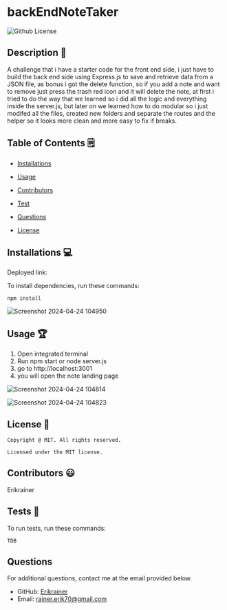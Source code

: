 # backEndNoteTaker
  ![Github License](https://img.shields.io/badge/license-MIT-yellowgreen.svg)


  ## Description 📝
  
  A challenge that i have a starter code for the front end side, i just have to build the back end side using Express.js to save and retrieve data from a JSON file, as bonus i got the delete function, so if you add a note and want to remove just press the trash red icon and it will delete the note, at first i tried to do the way that we learned so i did all the logic and everything inside the server.js, but later on we learned how to do modular so i just modifed all the files, created new folders and separate the routes and the helper so it looks more clean and more easy to fix if breaks.

  ## Table of Contents 🗒

  * [Installations](#installations-💻)

  * [Usage](#usage-🏆)
  
  * [Contributors](#contributors-😃)

  * [Test](#tests-🧪)

  * [Questions](#questions)

  * [License](#license-📛)
  
  ## Installations  💻

  Deployed link: 
  
  To install dependencies, run these commands:

  ```
  npm install
  ```
![Screenshot 2024-04-24 104950](https://github.com/Erikrainer/backEndNoteTaker/assets/160955635/cfc63fbb-7433-4c7e-b765-4fdb06a14d02)


  ## Usage 🏆

  1. Open integrated terminal
  2. Run npm start or node server.js
  3. go to http://localhost:3001
  4. you will open the note landing page

![Screenshot 2024-04-24 104814](https://github.com/Erikrainer/backEndNoteTaker/assets/160955635/628143b2-9000-4867-976a-96c51b28a47c)

![Screenshot 2024-04-24 104823](https://github.com/Erikrainer/backEndNoteTaker/assets/160955635/0a6dc71f-c625-4221-a058-cdc99798f7f8)


  ## License 📛 

    Copyright @ MIT. All rights reserved.

    Licensed under the MIT license.

  ## Contributors 😃

  Erikrainer

  ## Tests 🧪

  To run tests, run these commands:

  ```
  TDB
  ```

  ## Questions

  For additional questions, contact me at the email provided below. 

  - GitHub: [Erikrainer](https://github.com/Erikrainer/)
  - Email:  rainer.erik70@gmail.com
